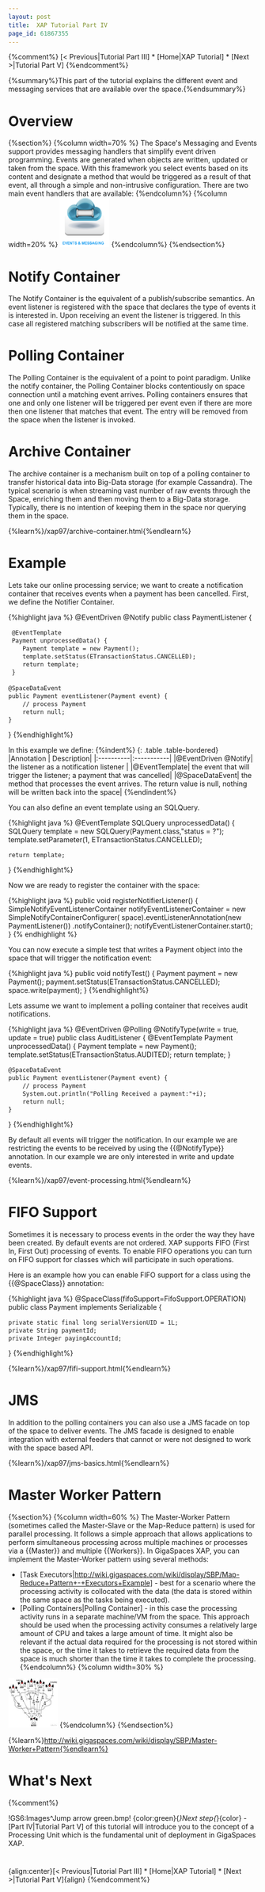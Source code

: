 ```yaml
---
layout: post
title:  XAP Tutorial Part IV
page_id: 61867355
---
```



{%comment%}
[< Previous|Tutorial Part III] * [Home|XAP Tutorial] * [Next >|Tutorial Part V] 
 {%endcomment%}

{%summary%}This part of the tutorial explains the different event and messaging services that are available over the space.{%endsummary%}
 

# Overview
{%section%}
{%column width=70% %}
The Space's Messaging and Events support provides messaging handlers that simplify event driven programming. Events are generated when objects are written, updated or taken from the space. With this framework you select events based on its content and designate a method that would be triggered as a result of that event, all through a simple and non-intrusive configuration. There are two main event handlers that are available:
{%endcolumn%}
{%column width=20% %}
<img src="/attachment_files/qsg/Events-Message.png" width="100" height="100">
{%endcolumn%}
{%endsection%}

# Notify Container
The Notify Container is the equivalent of a publish/subscribe semantics. An event listener is registered with the space that declares the type of events it is interested in. Upon receiving an event the listener is triggered. In this case all registered matching subscribers will be notified at the same time. 
 
 
# Polling Container
The Polling Container is the equivalent of a point to point paradigm. Unlike the notify container, the Polling Container blocks contentiously on space connection until a matching event arrives. Polling containers ensures that one and only one listener will be triggered per event even if there are more then one listener that matches that event. The entry will be removed from the space when the listener is invoked.

# Archive Container
The archive container is a mechanism built on top of a polling container to transfer historical data into Big-Data storage (for example Cassandra). The typical scenario is when streaming vast number of raw events through the Space, enriching them and then moving them to a Big-Data storage. Typically, there is no intention of keeping them in the space nor querying them in the space.

{%learn%}/xap97/archive-container.html{%endlearn%}

 

# Example
Lets take our online processing service; we want to create a notification container that receives events when a payment has been cancelled. 
First, we define the Notifier Container.

{%highlight java %}
@EventDriven
@Notify
public class PaymentListener {

     @EventTemplate
     Payment unprocessedData() {
        Payment template = new Payment();
        template.setStatus(ETransactionStatus.CANCELLED);
        return template;
     }

    @SpaceDataEvent
    public Payment eventListener(Payment event) {
        // process Payment
        return null;
    }
}
{%endhighlight%}



In this example we define: 
{%indent%}
{: .table .table-bordered}
|Annotation | Description|
|:----------|:-----------|
|@EventDriven @Notify| the listener as a notification listener |
|@EventTemplate|       the event that will trigger the listener; a payment that was cancelled|
|@SpaceDataEvent|      the method that processes the event arrives. The return value is null, nothing will be written back into the space|
{%endindent%}


You can also define an event template using an SQLQuery.

{%highlight java %}
@EventTemplate
SQLQuery<Payment> unprocessedData() {
    SQLQuery<Payment> template = new SQLQuery<Payment>(Payment.class,"status = ?");
    template.setParameter(1, ETransactionStatus.CANCELLED);

    return template;
}
{%endhighlight%}


Now we are ready to register the container with the space:

{%highlight java %}
public void registerNotifierListener() {
     SimpleNotifyEventListenerContainer notifyEventListenerContainer = new SimpleNotifyContainerConfigurer(
	      space).eventListenerAnnotation(new PaymentListener())
	     .notifyContainer();
     notifyEventListenerContainer.start();
}
{% endhighlight %}

You can now execute a simple test that writes a Payment object into the space that will trigger the notification event:



{%highlight java %}
public void notifyTest() {
     Payment payment = new Payment();
     payment.setStatus(ETransactionStatus.CANCELLED);
     space.write(payment);
}
{%endhighlight%}


Lets assume we want to implement a polling container that receives audit notifications.

{%highlight java %}
@EventDriven
@Polling
@NotifyType(write = true, update = true)
public class AuditListener {
	@EventTemplate
	Payment unprocessedData() {
		Payment template = new Payment();
		template.setStatus(ETransactionStatus.AUDITED);
		return template;
	}

	@SpaceDataEvent
	public Payment eventListener(Payment event) {
		// process Payment
		System.out.println("Polling Received a payment:"+i);
		return null;
	}
}
{%endhighlight%}

By default all events will trigger the notification. In our example we are restricting the events to be received by using the {{@NotifyType}} annotation. In our example we are only interested in write and update events. 

{%learn%}/xap97/event-processing.html{%endlearn%}

# FIFO Support
Sometimes it is necessary to process events in the order the way they have been created. By default events are not ordered. XAP supports FIFO (First In, First Out) processing of events.  To enable FIFO operations you can turn on FIFO support for classes which will participate in such operations.    

Here is an example how you can enable FIFO support for a class using the {{@SpaceClass}} annotation:

{%highlight java %}
@SpaceClass(fifoSupport=FifoSupport.OPERATION)
public class Payment implements Serializable {

	private static final long serialVersionUID = 1L;
	private String paymentId;
	private Integer payingAccountId;
}
{%endhighlight%}

{%learn%}/xap97/fifi-support.html{%endlearn%}




 

# JMS
In addition to the polling containers you can also use a JMS facade on top of the space to deliver events. The JMS facade is designed to enable integration with external feeders that cannot or were not designed to work with the space based API. 

{%learn%}/xap97/jms-basics.html{%endlearn%}

 


# Master Worker Pattern
{%section%}
{%column width=60% %}
The Master-Worker Pattern (sometimes called the Master-Slave or the Map-Reduce pattern) is used for parallel processing. It follows a simple approach that allows applications to perform simultaneous processing across multiple machines or processes via a {{Master}} and multiple {{Workers}}. 
In GigaSpaces XAP, you can implement the Master-Worker pattern using several methods:
- [Task Executors|http://wiki.gigaspaces.com/wiki/display/SBP/Map-Reduce+Pattern+-+Executors+Example] - best for a scenario where the processing activity is collocated with the data (the data is stored within the same space as the tasks being executed).
- [Polling Containers|Polling Container] - in this case the processing activity runs in a separate machine/VM from the space. This approach should be used when the processing activity consumes a relatively large amount of CPU and takes a large amount of time. It might also be relevant if the actual data required for the processing is not stored within the space, or the time it takes to retrieve the required data from the space is much shorter than the time it takes to complete the processing. 
{%endcolumn%}
{%column width=30% %}
<img src="/attachment_files/qsg/the_master_worker.jpg" width="100" height="100">
{%endcolumn%}
{%endsection%}

{%learn%}http://wiki.gigaspaces.com/wiki/display/SBP/Master-Worker+Pattern{%endlearn%}


# What's Next
 {%comment%}

!GS6:Images^Jump arrow green.bmp! {color:green}{*}Next step{*}{color} - [Part IV|Tutorial Part V] of this tutorial will introduce you to the concept of a Processing Unit which is the fundamental unit of deployment in GigaSpaces XAP.

# 
{align:center}[< Previous|Tutorial Part III] * [Home|XAP Tutorial] * [Next >|Tutorial Part V]{align}
  {%endcomment%}